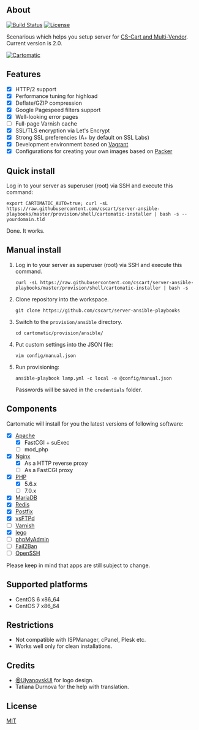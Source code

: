 About
-----

[![Build Status](https://jenkins.gongled.me/buildStatus/icon?job=cartomatic)](https://jenkins.gongled.me/job/cartomatic)
[![License](https://img.shields.io/badge/license-MIT-blue.svg?style=flat)](https://github.com/cscart/server-ansible-playbooks/blob/master/COPYING)

Scenarious which helps you setup server for [CS-Cart and Multi-Vendor](https://cs-cart.com/). Current version is 2.0.

[![Cartomatic](https://raw.githubusercontent.com/cscart/server-ansible-playbooks/devel/cartomatic.png)](https://cs-cart.com)

Features
--------

- [x] HTTP/2 support
- [x] Performance tuning for highload
- [x] Deflate/GZIP compression
- [x] Google Pagespeed filters support
- [x] Well-looking error pages
- [ ] Full-page Varnish cache
- [x] SSL/TLS encryption via Let's Encrypt
- [x] Strong SSL preferencies (A+ by default on SSL Labs)
- [x] Development environment based on [Vagrant](https://vagrantup.com)
- [x] Configurations for creating your own images based on [Packer](https://packer.io)

Quick install
-------------

Log in to your server as superuser (root) via SSH and execute this command:

```
export CARTOMATIC_AUTO=true; curl -sL https://raw.githubusercontent.com/cscart/server-ansible-playbooks/master/provision/shell/cartomatic-installer | bash -s -- yourdomain.tld
```

Done. It works.

Manual install
--------------

1. Log in to your server as superuser (root) via SSH and execute this command.

    ```
    curl -sL https://raw.githubusercontent.com/cscart/server-ansible-playbooks/master/provision/shell/cartomatic-installer | bash -s
    ```

2. Clone repository into the workspace.

   ```
   git clone https://github.com/cscart/server-ansible-playbooks
   ```

3. Switch to the `provision/ansible` directory.

    ```
    cd cartomatic/provision/ansible/
    ```

4. Put custom settings into the JSON file:

    ```
    vim config/manual.json
    ```

5. Run provisioning:

    ```
    ansible-playbook lamp.yml -c local -e @config/manual.json
    ```

    Passwords will be saved in the `credentials` folder.

Components
----------

Cartomatic will install for you the latest versions of following software:

- [x] [Apache](http://httpd.apache.org)
  - [x] FastCGI + suExec
  - [ ] mod_php
- [x] [Nginx](http://nginx.org)
  - [x] As a HTTP reverse proxy
  - [ ] As a FastCGI proxy
- [x] [PHP](https://secure.php.net)
  - [x] 5.6.x
  - [ ] 7.0.x
- [x] [MariaDB](https://mariadb.com)
- [x] [Redis](http://redis.io)
- [x] [Postfix](http://www.postfix.org)
- [x] [vsFTPd](https://security.appspot.com/vsftpd.html)
- [ ] [Varnish](https://www.varnish-cache.org)
- [x] [lego](https://github.com/xenolf/lego)
- [ ] [phpMyAdmin](https://www.phpmyadmin.net)
- [ ] [Fail2Ban](http://www.fail2ban.org/)
- [ ] [OpenSSH](http://www.openssh.com)

Please keep in mind that apps are still subject to change.

Supported platforms
-------------------

* CentOS 6 x86_64
* CentOS 7 x86_64

Restrictions
------------

* Not compatible with ISPManager, cPanel, Plesk etc.
* Works well only for clean installations.

Credits
-------

* [@UlyanovskUI](https://twitter.com/UlyanovskUI) for logo design.
* Tatiana Durnova for the help with translation.

License
-------

[MIT](https://github.com/cscart/server-ansible-playbooks/blob/master/COPYING)
